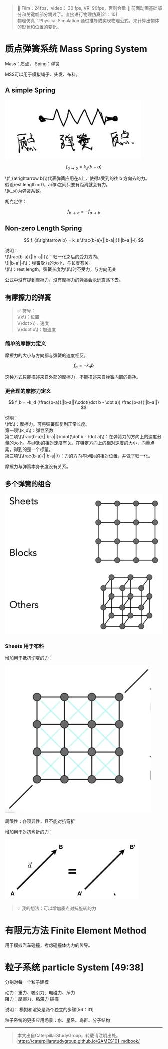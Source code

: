 > &#x1F4CC; Film：24fps，video： 30 fps, VR: 90fps，否则会晕
> &#x1F4CC; 前面动画基础部分和关键帧部分跳过了。直接进行物理仿真[21：10]  
> 物理仿真：Physical Simulation 
通过推导或实现物理公式，来计算出物体的形状和位置的变化。

# 质点弹簧系统 Mass Spring System

Mass：质点， Sping：弹簧

MSS可以用于模拟绳子、头发、布料。  

## A simple Spring

![](../assets/23.PNG)

$$
f_{a\rightarrow b} = k_s(b - a)
$$

\\(f_{a\rightarrow b}\\)代表弹簧应用在a上，使得a受到的往 b 方向去的力。  
假设rest length = 0，a和b之间只要有距离就会有力。  
\\(k_s\\)为弹簧系数。  

胡克定律： 

$$
f_{b\rightarrow a} =  - f_{a\rightarrow b}
$$

## Non-zero Length Spring

$$
f_{a\rightarrow b} =  k_s \frac{b-a}{||b-a||}(||b-a||-l)
$$

说明：  
\\(\frac{b-a}{||b-a||}\\)：归一化之后的受力方向。  
\\(||b-a||-l\\)：弹簧受力的大小，与长度有关。  
\\(l\\)：rest length，弹簧长度为\\(l\\)时不受力，与方向无关

公式中没有提到摩擦力。没有摩擦力的弹簧会永远震荡下去。  

## 有摩擦力的弹簧

> &#x2705; 符号：  
\\(x\\)：位置   
\\(\dot x\\)：速度   
\\(\ddot x\\)：加速度

### 简单的摩擦力定义

摩擦力的大小与方向都与弹簧的速度相反。  

$$
f_b = -k_d \dot b
$$

这种方式只能描述来自外部的摩擦力，不能描述来自弹簧内部的损耗。  

### 更合理的摩擦力定义

$$
f_b = -k_d (\frac{b-a}{||b-a||}\cdot(\dot b - \dot a)) \frac{b-a}{||b-a||}
$$

说明：  
\\(fb\\)：摩擦力。可将弹簧恢复到正常长度。    
第一项\\(k_d\\)：弹性系数  
第二项\\(\frac{b-a}{||b-a||}\cdot(\dot b - \dot a)\\)：在弹簧力的方向上的速度分量的大小。与a和b的相对速度有关。在特定方向上的相对速度的大小，向量点乘，得到的是一个标量。  
第三项\\(\frac{b-a}{||b-a||\\)：力的方向与b和a的相对位置，并做了归一化。  

摩擦力与弹簧本身长度没有关系。

## 多个弹簧的组合

![](../assets/184.PNG)

### Sheets 用于布料

增加用于抵抗切变的力：

![](../assets/24.PNG)

局限性：各项异性，且不能对抗弯折

增加用于对抗弯折的力：

![](../assets/25.PNG)

> &#x1F4A1; 我的想法：可以增加质点对抗旋转的力

# 有限元方法 Finite Element Method

用于模拟汽车碰撞，考虑碰撞体内力的传导。

# 粒子系统 particle System [49:38]

分别对每一个粒子建模

动力：重力、吸引力、电磁力、斥力  
阻力：摩擦力、粘滞力
碰撞

说明：
模拟和渲染是两个独立的步骤[56：31]

粒子系统的更多应用场景：水、星系、鸟群、分子结构

------------------------------

> 本文出自CaterpillarStudyGroup，转载请注明出处。  
> https://caterpillarstudygroup.github.io/GAMES101_mdbook/

